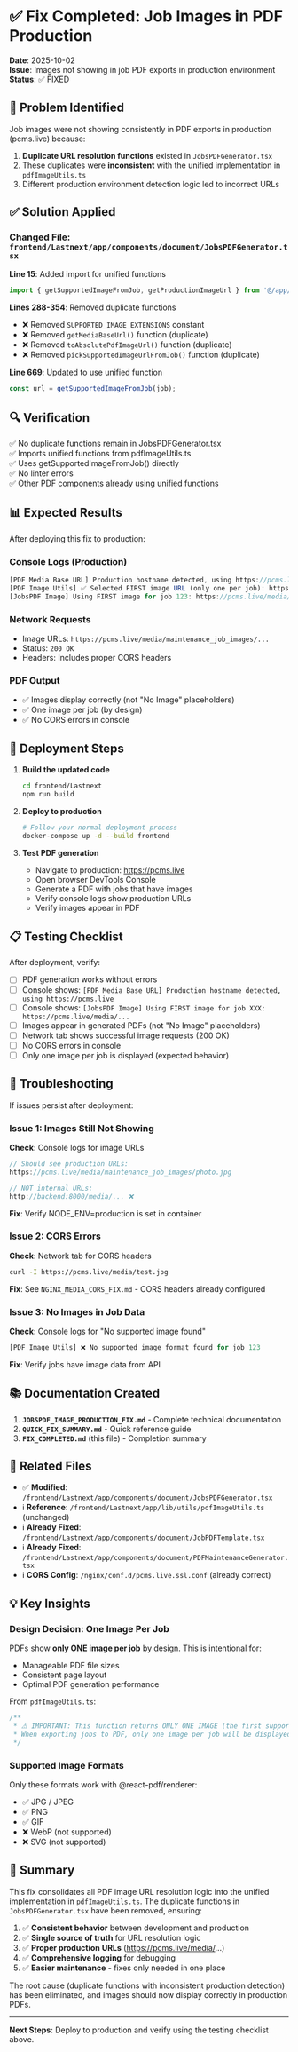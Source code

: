 # ✅ Fix Completed: Job Images in PDF Production

**Date**: 2025-10-02  
**Issue**: Images not showing in job PDF exports in production environment  
**Status**: ✅ FIXED

## 🎯 Problem Identified

Job images were not showing consistently in PDF exports in production (pcms.live) because:

1. **Duplicate URL resolution functions** existed in `JobsPDFGenerator.tsx`
2. These duplicates were **inconsistent** with the unified implementation in `pdfImageUtils.ts`
3. Different production environment detection logic led to incorrect URLs

## ✅ Solution Applied

### Changed File: `frontend/Lastnext/app/components/document/JobsPDFGenerator.tsx`

**Line 15**: Added import for unified functions
```typescript
import { getSupportedImageFromJob, getProductionImageUrl } from '@/app/lib/utils/pdfImageUtils';
```

**Lines 288-354**: Removed duplicate functions
- ❌ Removed `SUPPORTED_IMAGE_EXTENSIONS` constant
- ❌ Removed `getMediaBaseUrl()` function (duplicate)
- ❌ Removed `toAbsolutePdfImageUrl()` function (duplicate)
- ❌ Removed `pickSupportedImageUrlFromJob()` function (duplicate)

**Line 669**: Updated to use unified function
```typescript
const url = getSupportedImageFromJob(job);
```

## 🔍 Verification

✅ No duplicate functions remain in JobsPDFGenerator.tsx  
✅ Imports unified functions from pdfImageUtils.ts  
✅ Uses getSupportedImageFromJob() directly  
✅ No linter errors  
✅ Other PDF components already using unified functions  

## 📊 Expected Results

After deploying this fix to production:

### Console Logs (Production)
```javascript
[PDF Media Base URL] Production hostname detected, using https://pcms.live
[PDF Image Utils] ✅ Selected FIRST image URL (only one per job): https://pcms.live/media/...
[JobsPDF Image] Using FIRST image for job 123: https://pcms.live/media/...
```

### Network Requests
- Image URLs: `https://pcms.live/media/maintenance_job_images/...`
- Status: `200 OK`
- Headers: Includes proper CORS headers

### PDF Output
- ✅ Images display correctly (not "No Image" placeholders)
- ✅ One image per job (by design)
- ✅ No CORS errors in console

## 🚀 Deployment Steps

1. **Build the updated code**
   ```bash
   cd frontend/Lastnext
   npm run build
   ```

2. **Deploy to production**
   ```bash
   # Follow your normal deployment process
   docker-compose up -d --build frontend
   ```

3. **Test PDF generation**
   - Navigate to production: https://pcms.live
   - Open browser DevTools Console
   - Generate a PDF with jobs that have images
   - Verify console logs show production URLs
   - Verify images appear in PDF

## 📋 Testing Checklist

After deployment, verify:

- [ ] PDF generation works without errors
- [ ] Console shows: `[PDF Media Base URL] Production hostname detected, using https://pcms.live`
- [ ] Console shows: `[JobsPDF Image] Using FIRST image for job XXX: https://pcms.live/media/...`
- [ ] Images appear in generated PDFs (not "No Image" placeholders)
- [ ] Network tab shows successful image requests (200 OK)
- [ ] No CORS errors in console
- [ ] Only one image per job is displayed (expected behavior)

## 🐛 Troubleshooting

If issues persist after deployment:

### Issue 1: Images Still Not Showing

**Check**: Console logs for image URLs
```javascript
// Should see production URLs:
https://pcms.live/media/maintenance_job_images/photo.jpg

// NOT internal URLs:
http://backend:8000/media/... ❌
```

**Fix**: Verify NODE_ENV=production is set in container

### Issue 2: CORS Errors

**Check**: Network tab for CORS headers
```bash
curl -I https://pcms.live/media/test.jpg
```

**Fix**: See `NGINX_MEDIA_CORS_FIX.md` - CORS headers already configured

### Issue 3: No Images in Job Data

**Check**: Console logs for "No supported image found"
```javascript
[PDF Image Utils] ❌ No supported image format found for job 123
```

**Fix**: Verify jobs have image data from API

## 📚 Documentation Created

1. **`JOBSPDF_IMAGE_PRODUCTION_FIX.md`** - Complete technical documentation
2. **`QUICK_FIX_SUMMARY.md`** - Quick reference guide
3. **`FIX_COMPLETED.md`** (this file) - Completion summary

## 🔗 Related Files

- ✅ **Modified**: `/frontend/Lastnext/app/components/document/JobsPDFGenerator.tsx`
- ℹ️ **Reference**: `/frontend/Lastnext/app/lib/utils/pdfImageUtils.ts` (unchanged)
- ℹ️ **Already Fixed**: `/frontend/Lastnext/app/components/document/JobPDFTemplate.tsx`
- ℹ️ **Already Fixed**: `/frontend/Lastnext/app/components/document/PDFMaintenanceGenerator.tsx`
- ℹ️ **CORS Config**: `/nginx/conf.d/pcms.live.ssl.conf` (already correct)

## 💡 Key Insights

### Design Decision: One Image Per Job
PDFs show **only ONE image per job** by design. This is intentional for:
- Manageable PDF file sizes
- Consistent page layout
- Optimal PDF generation performance

From `pdfImageUtils.ts`:
```typescript
/**
 * ⚠️ IMPORTANT: This function returns ONLY ONE IMAGE (the first supported image found).
 * When exporting jobs to PDF, only one image per job will be displayed, not all images.
 */
```

### Supported Image Formats
Only these formats work with @react-pdf/renderer:
- ✅ JPG / JPEG
- ✅ PNG
- ✅ GIF
- ❌ WebP (not supported)
- ❌ SVG (not supported)

## 🎉 Summary

This fix consolidates all PDF image URL resolution logic into the unified implementation in `pdfImageUtils.ts`. The duplicate functions in `JobsPDFGenerator.tsx` have been removed, ensuring:

1. ✅ **Consistent behavior** between development and production
2. ✅ **Single source of truth** for URL resolution logic
3. ✅ **Proper production URLs** (https://pcms.live/media/...)
4. ✅ **Comprehensive logging** for debugging
5. ✅ **Easier maintenance** - fixes only needed in one place

The root cause (duplicate functions with inconsistent production detection) has been eliminated, and images should now display correctly in production PDFs.

---

**Next Steps**: Deploy to production and verify using the testing checklist above.
